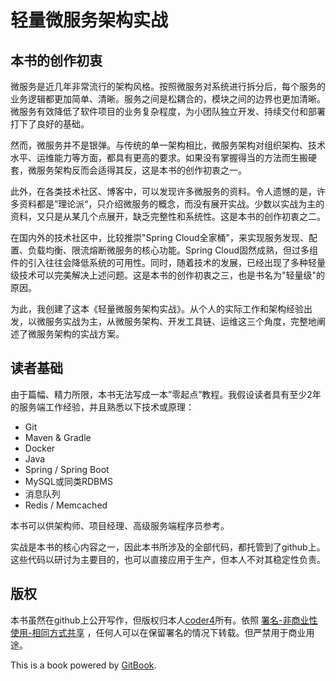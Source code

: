 # 轻量微服务架构实战

## 本书的创作初衷

微服务是近几年非常流行的架构风格。按照微服务对系统进行拆分后，每个服务的业务逻辑都更加简单、清晰。服务之间是松耦合的，模块之间的边界也更加清晰。微服务有效降低了软件项目的业务复杂程度，为小团队独立开发、持续交付和部署打下了良好的基础。

然而，微服务并不是银弹。与传统的单一架构相比，微服务架构对组织架构、技术水平、运维能力等方面，都具有更高的要求。如果没有掌握得当的方法而生搬硬套，微服务架构反而会适得其反，这是本书的创作初衷之一。

此外，在各类技术社区、博客中，可以发现许多微服务的资料。令人遗憾的是，许多资料都是”理论派“，只介绍微服务的概念，而没有展开实战。少数以实战为主的资料，又只是从某几个点展开，缺乏完整性和系统性。这是本书的创作初衷之二。

在国内外的技术社区中，比较推崇"Spring Cloud全家桶"，来实现服务发现、配置、负载均衡、限流熔断微服务的核心功能。Spring Cloud固然成熟，但过多组件的引入往往会降低系统的可用性。同时，随着技术的发展，已经出现了多种轻量级技术可以完美解决上述问题。这是本书的创作初衷之三，也是书名为"轻量级"的原因。

为此，我创建了这本《轻量微服务架构实战》。从个人的实际工作和架构经验出发，以微服务实战为主，从微服务架构、开发工具链、运维这三个角度，完整地阐述了微服务架构的实战方案。

## 读者基础

由于篇幅、精力所限，本书无法写成一本”零起点”教程。我假设读者具有至少2年的服务端工作经验，并且熟悉以下技术或原理：

* Git
* Maven & Gradle
* Docker
* Java
* Spring / Spring Boot 
* MySQL或同类RDBMS 
* 消息队列
* Redis / Memcached 

本书可以供架构师、项目经理、高级服务端程序员参考。

实战是本书的核心内容之一，因此本书所涉及的全部代码，都托管到了github上。这些代码以研讨为主要目的，也可以直接应用于生产，但本人不对其稳定性负责。

## 版权

本书虽然在github上公开写作，但版权归本人[coder4](https://coder4.com)所有。依照 [署名-非商业性使用-相同方式共享](https://creativecommons.org/licenses/by-nc-sa/2.5/cn/) ，任何人可以在保留署名的情况下转载。但严禁用于商业用途。

This is a book powered by [GitBook](https://github.com/GitbookIO/gitbook).

